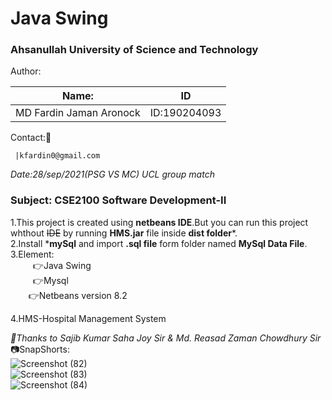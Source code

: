 # Java Swing
### Ahsanullah University of Science and Technology 
Author:<br/>

Name:                  | ID
-----------------------|--------------
MD Fardin Jaman Aronock| ID:190204093

Contact::e-mail: <br/>

     |kfardin0@gmail.com

_Date:28/sep/2021(PSG VS MC) UCL group match <br/>_

### Subject: CSE2100 Software Development-II <br/>

1.This project is created using **netbeans IDE**.But you can run this project whthout ~~IDE~~ by running **HMS.jar** file inside **dist folder***.<br/>
2.Install ***mySql** and import **.sql file** form folder named **MySql Data File**.
3.Element:<br/>
```     ```:point_right:Java Swing<br/>
```     ```:point_right:Mysql<br/>
```    ```:point_right:Netbeans version 8.2<br/>

4.HMS-Hospital Management System<br/>

_:love_letter:Thanks to Sajib Kumar Saha Joy Sir & Md. Reasad Zaman Chowdhury Sir <br/>_
:camera:SnapShorts:<br/>
![Screenshot (82)](https://user-images.githubusercontent.com/64925270/135329221-ae090c86-278d-4e3b-865c-eef9e83a6a88.png)<br/>
![Screenshot (83)](https://user-images.githubusercontent.com/64925270/135329240-b7832397-5fc2-411a-8474-7c260aaf3e15.png)<br/>
![Screenshot (84)](https://user-images.githubusercontent.com/64925270/135329253-3d74f42a-4859-4e69-b523-1dd05061ad2a.png)<br/>
